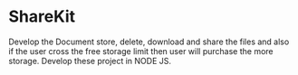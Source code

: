 # ShareKit
Develop the Document store, delete, download and share the files and also if the user cross the free storage limit then user will purchase the more storage. Develop these project in NODE JS.
